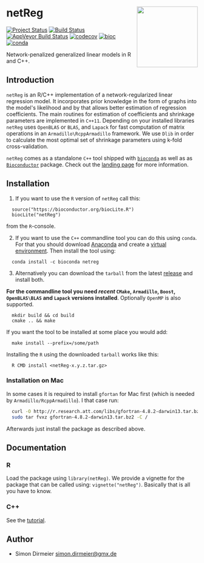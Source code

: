 # netReg <img src="https://cdn.rawgit.com/dirmeier/netReg/7b8e31e0/_fig/sticker.svg" align="right" width="160px"/>

[![Project Status](http://www.repostatus.org/badges/latest/active.svg)](http://www.repostatus.org/#active)
[![Build Status](https://travis-ci.org/dirmeier/netReg.svg?branch=master)](https://travis-ci.org/dirmeier/netReg)
[![AppVeyor Build Status](https://ci.appveyor.com/api/projects/status/github/dirmeier/netReg?branch=master&svg=true)](https://ci.appveyor.com/project/dirmeier/netReg)
[![codecov](https://codecov.io/gh/dirmeier/netReg/branch/master/graph/badge.svg)](https://codecov.io/gh/dirmeier/netReg)
[![bioc](https://bioconductor.org/shields/years-in-bioc/netReg.svg)](https://bioconductor.org/packages/release/bioc/html/netReg.html)
[![conda](https://anaconda.org/bioconda/netreg/badges/installer/conda.svg)](https://anaconda.org/bioconda/netreg)

Network-penalized generalized linear models in R and C++.

## Introduction

`netReg` is an R/C++ implementation of a network-regularized linear regression model.
It incorporates prior knowledge in the form of graphs into the model's likelihood and by that allows better estimation of regression coefficients.
The main routines for estimation of coefficients and shrinkage parameters are implemented in `C++11`. 
Depending on your installed libraries `netReg` uses `OpenBLAS` or `BLAS`, and `Lapack` for fast computation of matrix operations in an `Armadillo\RcppArmadillo` framework. We use `Dlib` in order to calculate the most optimal set of shrinkage parameters using k-fold cross-validation.

`netReg` comes as a standalone `C++` tool shipped with [`bioconda`](https://anaconda.org/bioconda/netreg) as well as as [`Bioconductor`](https://bioconductor.org/packages/release/bioc/html/netReg.html) package. Check out the [landing page](https://dirmeier.github.io/netReg) for more information.

## Installation
 
1) If you want to use the `R` version of `netReg` call this:

```{R}
  source("https://bioconductor.org/biocLite.R")
  biocLite("netReg")
```
 
from the `R`-console. 

2) If you want to use the `C++` commandline tool you can do this using `conda`. For that you should download [Anaconda](https://www.continuum.io/downloads) and create a [virtual environment](https://conda.io/docs/using/envs.html).
Then install the tool using:

```{bash}
  conda install -c bioconda netreg
```

3) Alternatively you can download the `tarball` from the latest [release](https://github.com/dirmeier/netReg/releases/tag/v1.0.0) and install both.

**For the commandline tool you need *recent* `CMake`, `Armadillo`, `Boost`, `OpenBLAS\BLAS` and `Lapack` versions installed**. Optionally `OpenMP` is also supported.

```{bash}
  mkdir build && cd build
  cmake .. && make
```

If you want the tool to be installed at some place you would add:

```{bash}
  make install --prefix=/some/path
```

Installing the `R` using the downloaded `tarball` works like this:

```{bash}
  R CMD install <netReg-x.y.z.tar.gz>
```

### Installation on Mac

In some cases it is required to install `gfortan` for Mac first (which is needed by `Armadillo/RcppArmadillo`). I that case run:

```sh
  curl -O http://r.research.att.com/libs/gfortran-4.8.2-darwin13.tar.bz2
  sudo tar fvxz gfortran-4.8.2-darwin13.tar.bz2 -C /
```

Afterwards just install the package as described above.

## Documentation

### R

Load the package using `library(netReg)`. We provide a vignette for the package that can be called using: `vignette("netReg")`. Basically that is all you have to know.

### C++

See the [tutorial](https://dirmeier.github.io/netReg/tutorial).


## Author

* Simon Dirmeier <a href="mailto:simon.dirmeier@gmx.de">simon.dirmeier@gmx.de</a>

